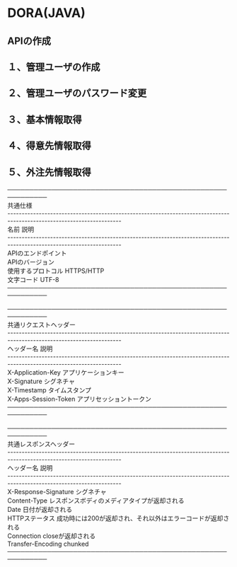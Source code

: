 DORA(JAVA)
=============

APIの作成
-------------

１、管理ユーザの作成
-------------
２、管理ユーザのパスワード変更
-------------
３、基本情報取得
-------------
４、得意先情報取得
-------------
５、外注先情報取得
-------------

───────────────────────────────────────────────────────────<br>
共通仕様<br>
----------------------------------------------------------------------------------------------------------------------<br>
名前					        説明<br>
----------------------------------------------------------------------------------------------------------------------<br>
APIのエンドポイント<br>
APIのバージョン<br>
使用するプロトコル			        HTTPS/HTTP<br>
文字コード					UTF-8<br>
───────────────────────────────────────────────────────────<br>

───────────────────────────────────────────────────────────<br>
共通リクエストヘッダー<br>
----------------------------------------------------------------------------------------------------------------------<br>
ヘッダー名					説明<br>
----------------------------------------------------------------------------------------------------------------------<br>
X-Application-Key				アプリケーションキー<br>
X-Signature					シグネチャ<br>
X-Timestamp					タイムスタンプ<br>
X-Apps-Session-Token				アプリセッショントークン<br>
───────────────────────────────────────────────────────────<br>

───────────────────────────────────────────────────────────<br>
共通レスポンスヘッダー<br>
----------------------------------------------------------------------------------------------------------------------<br>
ヘッダー名					説明<br>
----------------------------------------------------------------------------------------------------------------------<br>
X-Response-Signature				シグネチャ<br>
Content-Type					レスポンスボディのメディアタイプが返却される<br>
Date						日付が返却される<br>
HTTPステータス					成功時には200が返却され、それ以外はエラーコードが返却される<br>
Connection					closeが返却される<br>
Transfer-Encoding				chunked	<br>
───────────────────────────────────────────────────────────<br>

